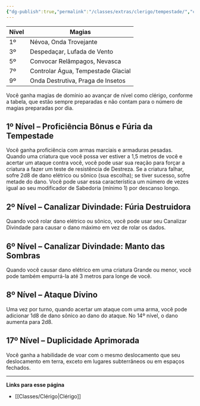 ```yaml
---
{"dg-publish":true,"permalink":"/classes/extras/clerigo/tempestade/","created":"2024-07-23T08:29:11.000-03:00"}
---
```



| Nível | Magias                           |
|-------|----------------------------------|
| 1º    | Névoa, Onda Trovejante            |
| 3º    | Despedaçar, Lufada de Vento       |
| 5º    | Convocar Relâmpagos, Nevasca      |
| 7º    | Controlar Água, Tempestade Glacial|
| 9º    | Onda Destrutiva, Praga de Insetos |

Você ganha magias de domínio ao avançar de nível como clérigo, conforme a tabela, que estão sempre preparadas e não contam para o número de magias preparadas por dia.

## 1º Nível – Proficiência Bônus e Fúria da Tempestade
Você ganha proficiência com armas marciais e armaduras pesadas.  
Quando uma criatura que você possa ver estiver a 1,5 metros de você e acertar um ataque contra você, você pode usar sua reação para forçar a criatura a fazer um teste de resistência de Destreza. Se a criatura falhar, sofre 2d8 de dano elétrico ou sônico (sua escolha); se tiver sucesso, sofre metade do dano. Você pode usar essa característica um número de vezes igual ao seu modificador de Sabedoria (mínimo 1) por descanso longo.

## 2º Nível – Canalizar Divindade: Fúria Destruidora
Quando você rolar dano elétrico ou sônico, você pode usar seu Canalizar Divindade para causar o dano máximo em vez de rolar os dados.

## 6º Nível – Canalizar Divindade: Manto das Sombras
Quando você causar dano elétrico em uma criatura Grande ou menor, você pode também empurrá-la até 3 metros para longe de você.

## 8º Nível – Ataque Divino
Uma vez por turno, quando acertar um ataque com uma arma, você pode adicionar 1d8 de dano sônico ao dano do ataque. No 14º nível, o dano aumenta para 2d8.

## 17º Nível – Duplicidade Aprimorada
Você ganha a habilidade de voar com o mesmo deslocamento que seu deslocamento em terra, exceto em lugares subterrâneos ou em espaços fechados.
___
**Links para esse página**  
- [[Classes/Clérigo\|Clérigo]]